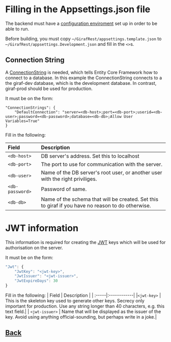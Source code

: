 # Filling in the Appsettings.json file

The backend must have a [configuration enviroment](https://docs.microsoft.com/da-dk/aspnet/core/fundamentals/configuration/index?view=aspnetcore-2.2) set up in order to be able to run.

Before building, you must copy ```⋯/GirafRest/appsettings.template.json``` to ```⋯/GirafRest/appsettings.Development.json``` and fill in the ```<>```s.

## Connection String

A [ConnectionString](https://docs.microsoft.com/en-us/ef/core/miscellaneous/connection-strings) is needed, which tells Entity Core Framework how to connect to a database. In this example the ConnectionString connects to a the giraf-dev database, which is the development database. In contrast, giraf-prod should be used for production.

It must be on the form:
```
"ConnectionStrings": {
    "DefaultConnection": "server=<db-host>;port=<db-port>;userid=<db-user>;password=<db-password>;database=<db-db>;Allow User Variables=True"
}
```
Fill in the following:

| Field | Description |
|:---|:---|
| ```<db-host>``` | DB server's address. Set this to localhost |
| ```<db-port>``` |	The port to use for communication with the server.| Default is 3306 so set it to this unless you specified otherwise during installation. |
| ```<db-user>``` | Name of the DB server's root user, or another user with the right priviliges. |
| ```<db-password>``` | Password of same. |
| ```<db-db>``` | Name of the schema that will be created. Set this to giraf if you have no reason to do otherwise.|

# JWT information

This information is required for creating the [JWT](jwt.io) keys which will be used for authorisation on the server.

It must be on the form:
```javascript
"Jwt": {
    "JwtKey": "<jwt-key>",
    "JwtIssuer": "<jwt-issuer>",
    "JwtExpireDays": 30
}
```

Fill in the following:
| Field | Description |
| :-----|:------------|
|```<jwt-key>``` | This is the skeleton key used to generate other keys. Secrecy only important for production. Use any string longer than 40 characters, e.g. this text field.|
| ```<jwt-issuer>``` | Name that will be displayed as the issuer of the key. Avoid using anything official-sounding, but perhaps write in a joke.|

## [Back](./Introduction.md)